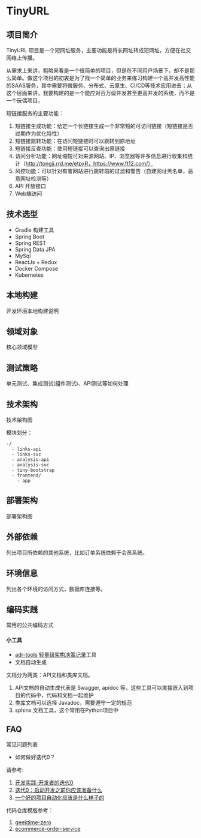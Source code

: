 
# TinyURL

## 项目简介

TinyURL 项目是一个短网址服务，主要功能是将长网址转成短网址，方便在社交网络上传播。

从需求上来讲，粗略来看是一个很简单的项目，但是在不同用户场景下，却不是那么简单。做这个项目的初衷是为了找一个简单的业务来练习构建一个高并发高性能的SAAS服务，其中需要将微服务、分布式、云原生、CI/CD等技术应用进去；从这个层面来讲，我要构建的是一个能应对百万级并发甚至更高并发的系统，而不是一个玩偶项目。

短链接服务的主要功能：
1. 短链接生成功能：给定一个长链接生成一个非常短的可访问链接（短链接是否过期作为优化特性）
2. 短链接跳转功能：在访问短链接时可以跳转到原地址
3. 短链接反查功能：使用短链接可以查询出原链接
4. 访问分析功能：网址缩短可对来源网站、IP、浏览器等许多信息进行收集和统计（http://tongji.rrd.me/etpxR，https://www.ft12.com/）
5. 风控功能：可以针对有害网站进行跳转前的过滤和警告（自建网址黑名单，恶意网址检测等）
6. API 开放接口
7. Web端访问

## 技术选型

- Gradle 构建工具
- Spring Boot
- Spring REST
- Spring Data JPA
- MySql
- ReactJs + Redux
- Docker Compose
- Kubernetes

## 本地构建

开发环境本地构建说明

## 领域对象

核心领域模型

## 测试策略

单元测试、集成测试(组件测试)、API测试等如何处理

## 技术架构

技术架构图

模块划分：

```
-/
  - links-api
  - links-svc
  - analysis-api
  - analysis-svc
  - tiny-bootstrap
  - frontend/
    - app
```

## 部署架构

部署架构图

## 外部依赖

列出项目所依赖的其他系统，比如订单系统依赖于会员系统。

## 环境信息

列出各个环境的访问方式，数据库连接等。

## 编码实践

常用的公共编码方式

#### 小工具

- [adr-tools](https://github.com/npryce/adr-tools/blob/master/INSTALL.md) [轻量级架构决策记录](https://www.thoughtworks.com/radar/techniques/lightweight-architecture-decision-records)工具
- 文档自动生成

文档分为两类：API文档和类库文档。
1. API文档的自动生成代表是 Swagger, apidoc 等，这些工具可以直接嵌入到项目的代码中，代码和文档一起维护
2. 类库文档可以选择 Javadoc，需要遵守一定的规范
3. sphinx 文档工具，这个常用在Python项目中

## FAQ

常见问题列表

- 如何做好迭代0？

请参考:
1. [开发实践-开发者的迭代0](https://insights.thoughtworks.cn/backend-development-iteration0/)
2. [迭代0：启动开发之前你应该准备什么](https://time.geekbang.org/column/article/77294)
3. [一个好的项目自动化应该是什么样子的](https://time.geekbang.org/column/article/86561)

代码仓库模版参考：
1. [geektime-zero](https://github.com/dreamhead/geektime-zero)
2. [ecommerce-order-service](https://github.com/e-commerce-sample/ecommerce-order-service)
